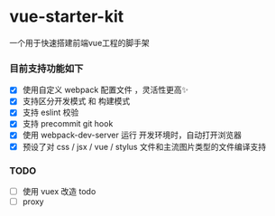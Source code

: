 # vue-starter-kit
一个用于快速搭建前端vue工程的脚手架

### 目前支持功能如下

- [x] 使用自定义 webpack 配置文件 ，灵活性更高:sparkles:
- [x] 支持区分开发模式 和 构建模式
- [x] 支持 eslint 校验
- [x] 支持 precommit git hook
- [x] 使用 webpack-dev-server 运行 开发环境时，自动打开浏览器
- [x] 预设了对 css / jsx / vue / stylus 文件和主流图片类型的文件编译支持

### TODO
- [ ] 使用 vuex 改造 todo
- [ ] proxy
